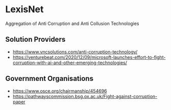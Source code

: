 # LexisNet
Aggregation of Anti Corruption and Anti Collusion Technologies 

## Solution Providers
- https://www.vncsolutions.com/anti-corruption-technology/
- https://venturebeat.com/2020/12/09/microsoft-launches-effort-to-fight-corruption-with-ai-and-other-emerging-technologies/

## Government Organisations
- https://www.osce.org/chairmanship/454696
- https://pathwayscommission.bsg.ox.ac.uk/Fight-against-corruption-paper

